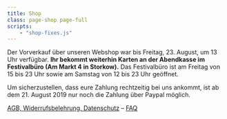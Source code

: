 ```yaml
---
title: Shop
class: page-shop page-full
scripts:
    - "shop-fixes.js"
---
```


Der Vorverkauf über unseren Webshop war bis Freitag, 23. August, um 13 Uhr verfügbar. <strong>Ihr bekommt weiterhin Karten an der Abendkasse im Festivalbüro (Am Markt 4 in Storkow).</strong> Das Festivalbüro ist am Freitag von 15 bis 23 Uhr sowie am Samstag von 12 bis 23 Uhr geöffnet.

Um sicherzustellen, dass eure Zahlung rechtzeitig bei uns ankommt, ist ab dem 21. August 2019 nur noch die Zahlung über Paypal möglich. 

[AGB, Widerrufsbelehrung, Datenschutz](https://shop.alinaelumr.de/alinaelumr/2019/page/agb-datenschutz/) – [FAQ](https://shop.alinaelumr.de/alinaelumr/2019/page/faq/)

<pretix-widget event="https://shop.alinaelumr.de/alinaelumr/2019/"></pretix-widget>
